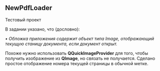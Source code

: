 ## NewPdfLoader

Тестовый проект

В задании указано, что (дословно):

*• Обложка приложения содержит объект типа Image, отображающий текущую станицу*
*документа, если документ открыт.*

Похоже нужно использовать **QQuickImageProvider** для того, чтобы получить изображение из **QImage**, но связать не получается. Сделано простое отображение номера текущей страницы в обычной метке.
